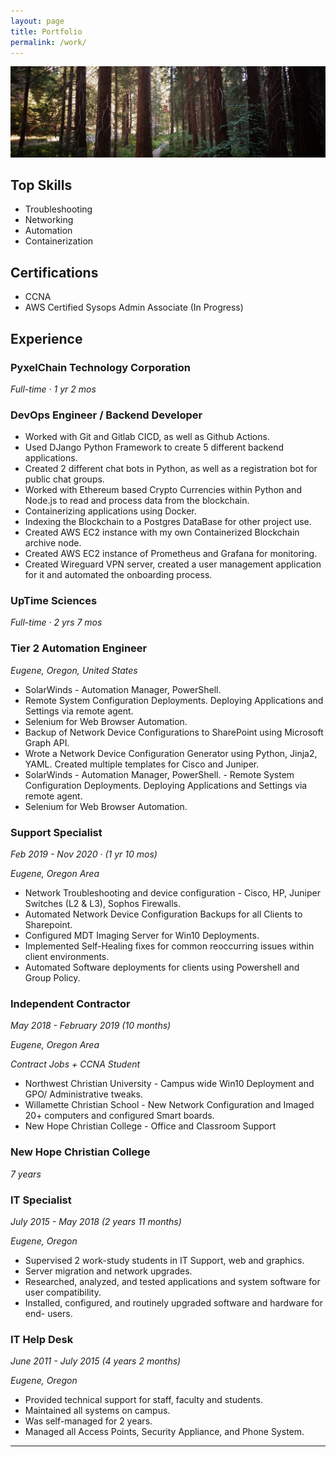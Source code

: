 ```yaml
---
layout: page
title: Portfolio
permalink: /work/
---
```


![work](https://raw.githubusercontent.com/jordantrujillo/jordantrujillo.github.io/main/images/work-banner.jpg "work-banner")

## **Top Skills**
- Troubleshooting
- Networking
- Automation
- Containerization

## **Certifications**
- CCNA
- AWS Certified Sysops Admin Associate (In Progress)

## **Experience**

### **PyxelChain Technology Corporation**
*Full-time · 1 yr 2 mos*

### DevOps Engineer / Backend Developer

- Worked with Git and Gitlab CICD, as well as Github Actions.
- Used DJango Python Framework to create 5 different backend applications.
- Created 2 different chat bots in Python, as well as a registration bot for public chat groups.
- Worked with Ethereum based Crypto Currencies within Python and Node.js to read and process data from the blockchain.
- Containerizing applications using Docker.
- Indexing the Blockchain to a Postgres DataBase for other project use.
- Created AWS EC2 instance with my own Containerized Blockchain archive node.
- Created AWS EC2 instance of Prometheus and Grafana for monitoring.
- Created Wireguard VPN server, created a user management application for it and automated the onboarding process. 

### **UpTime Sciences**
*Full-time · 2 yrs 7 mos*

### Tier 2 Automation Engineer

*Eugene, Oregon, United States*

 - SolarWinds - Automation Manager, PowerShell. 
 - Remote System Configuration Deployments. Deploying Applications and Settings via remote agent. 
 - Selenium for Web Browser Automation. 
 - Backup of Network Device Configurations to SharePoint using Microsoft Graph API. 
 - Wrote a Network Device Configuration Generator using Python, Jinja2, YAML. Created multiple templates for Cisco and Juniper.
 - SolarWinds - Automation Manager, PowerShell. - Remote System Configuration Deployments. Deploying Applications and Settings via remote agent. 
 - Selenium for Web Browser Automation. 

### Support Specialist

*Feb 2019 - Nov 2020 · (1 yr 10 mos)*

*Eugene, Oregon Area*

- Network Troubleshooting and device configuration - Cisco, HP, Juniper Switches (L2 & L3), Sophos Firewalls. 
- Automated Network Device Configuration Backups for all Clients to Sharepoint. 
- Configured MDT Imaging Server for Win10 Deployments. 
- Implemented Self-Healing fixes for common reoccurring issues within client environments. 
- Automated Software deployments for clients using Powershell and Group Policy.

### **Independent Contractor**
*May 2018 - February 2019 (10 months)*

*Eugene, Oregon Area*

*Contract Jobs + CCNA Student*

- Northwest Christian University - Campus wide Win10 Deployment and GPO/
Administrative tweaks.
- Willamette Christian School - New Network Configuration and Imaged 20+
computers and configured Smart boards.
- New Hope Christian College - Office and Classroom Support

### **New Hope Christian College**
*7 years*

### IT Specialist

*July 2015 - May 2018 (2 years 11 months)*

*Eugene, Oregon*

- Supervised 2 work-study students in IT Support, web and graphics.
- Server migration and network upgrades.
- Researched, analyzed, and tested applications and system software for user
compatibility.
- Installed, configured, and routinely upgraded software and hardware for end-
users.

### IT Help Desk
*June 2011 - July 2015 (4 years 2 months)*

*Eugene, Oregon*

- Provided technical support for staff, faculty and students.
- Maintained all systems on campus.
- Was self-managed for 2 years.
- Managed all Access Points, Security Appliance, and Phone System.

---